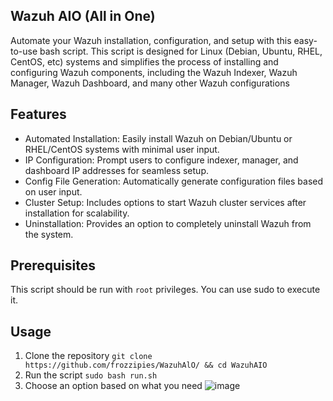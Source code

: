## Wazuh AIO (All in One)
Automate your Wazuh installation, configuration, and setup with this easy-to-use bash script. This script is designed for Linux (Debian, Ubuntu, RHEL, CentOS, etc) systems and simplifies the process of installing and configuring Wazuh components, including the Wazuh Indexer, Wazuh Manager, Wazuh Dashboard, and many other Wazuh configurations

## Features
- Automated Installation: Easily install Wazuh on Debian/Ubuntu or RHEL/CentOS systems with minimal user input.
- IP Configuration: Prompt users to configure indexer, manager, and dashboard IP addresses for seamless setup.
- Config File Generation: Automatically generate configuration files based on user input.
- Cluster Setup: Includes options to start Wazuh cluster services after installation for scalability.
- Uninstallation: Provides an option to completely uninstall Wazuh from the system.

## Prerequisites
This script should be run with `root` privileges. You can use sudo to execute it.

## Usage
1. Clone the repository `git clone https://github.com/frozzipies/WazuhAlO/ && cd WazuhAIO`
2. Run the script `sudo bash run.sh`
3. Choose an option based on what you need
![image](https://github.com/frozzipies/WazuhAlO/assets/97401702/c592c9b9-50ad-4f43-96b0-04090b04e3ea)
